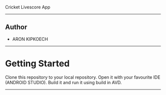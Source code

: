 Cricket Livescore App

----
## Author

* ARON KIPKOECH
----
# Getting Started

Clone this repository to your local repository.
 Open it with your favourite IDE (ANDROID STUDIO).
 Build it and run it using build in AVD.

---
